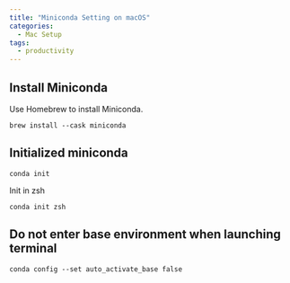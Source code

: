 ```yaml
---
title: "Miniconda Setting on macOS"
categories:
  - Mac Setup
tags:
  - productivity
---
```


## Install Miniconda

Use Homebrew to install Miniconda.

```shell
brew install --cask miniconda
```

## Initialized miniconda

```shell
conda init
```

Init in zsh

```shell
conda init zsh
```

## Do not enter base environment when launching terminal

```shell
conda config --set auto_activate_base false
```

